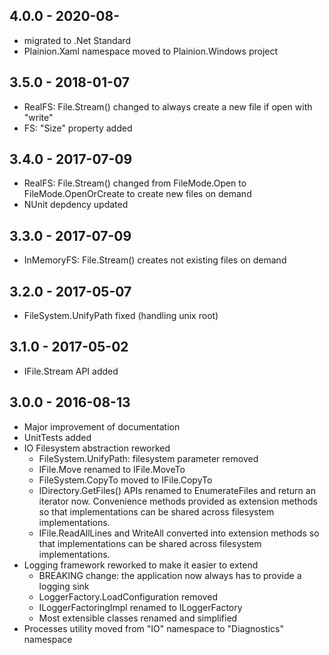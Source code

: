 ## 4.0.0 - 2020-08-

- migrated to .Net Standard
- Plainion.Xaml namespace moved to Plainion.Windows project

## 3.5.0 - 2018-01-07

- RealFS: File.Stream() changed to always create a new file if open with "write"
- FS: "Size" property added

## 3.4.0 - 2017-07-09

- RealFS: File.Stream() changed from FileMode.Open to FileMode.OpenOrCreate to create new files on demand
- NUnit depdency updated

## 3.3.0 - 2017-07-09

- InMemoryFS: File.Stream() creates not existing files on demand

## 3.2.0 - 2017-05-07

- FileSystem.UnifyPath fixed (handling unix root)

## 3.1.0 - 2017-05-02

- IFile.Stream API added

## 3.0.0 - 2016-08-13

- Major improvement of documentation
- UnitTests added
- IO Filesystem abstraction reworked
  - FileSystem.UnifyPath: filesystem parameter removed
  - IFile.Move renamed to IFile.MoveTo
  - FileSystem.CopyTo moved to IFile.CopyTo
  - IDirectory.GetFiles() APIs renamed to EnumerateFiles and return an iterator now. 
    Convenience methods provided as extension methods so that implementations can be shared across filesystem implementations.
  - IFile.ReadAllLines and WriteAll converted into extension methods so that implementations can be shared across filesystem implementations.
- Logging framework reworked to make it easier to extend
  - BREAKING change: the application now always has to provide a logging sink
  - LoggerFactory.LoadConfiguration removed
  - ILoggerFactoringImpl renamed to ILoggerFactory
  - Most extensible classes renamed and simplified
- Processes utility moved from "IO" namespace to "Diagnostics" namespace
  